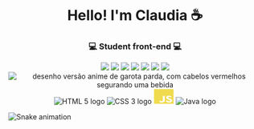 <div align="center">
  <h1> Hello! I'm Claudia ☕ </h1> 
  <h3> 💻 Student front-end 💻 </h3> 
</div> 

<div align="center"> 
  <a href="https://www.instagram.com/claudiadejesusdantascar/" target="_blank">
  <img src="https://img.shields.io/badge/-Instagram-%23E4405F?style=for-the-badge&logo=instagram&logoColor=white" target="_blank"></a>
  
  <a href="https://www.facebook.com/claudiadejesusdantas" target="_blank">
  <img src="https://img.shields.io/badge/Facebook-1877F2?style=for-the-badge&logo=facebook&logoColor=white" target="_blank"></a> 
 	
  <a href="https://www.twitch.tv/hashtagclaubr" target="_blank">
  <img src="https://img.shields.io/badge/Twitch-9146FF?style=for-the-badge&logo=twitch&logoColor=white" target="_blank"></a>
 
  <a href = "mailto:claudiadejesusdantas@gmail.com">
  <img src="https://img.shields.io/badge/-Gmail-%23333?style=for-the-badge&logo=gmail&logoColor=white" target="_blank"></a>
 
  <a href="https://www.linkedin.com/in/claudiadejesusdantas" target="_blank">
  <img src="https://img.shields.io/badge/-LinkedIn-%230077B5?style=for-the-badge&logo=linkedin&logoColor=white" target="_blank"></a> 

  <a href="https://codepen.io/claudiadejesusdantascar" target="_blank">
  <img src="https://img.shields.io/badge/Codepen-000000?style=for-the-badge&logo=codepen&logoColor=white" target="_blank"></a> 

  <a href="https://twitter.com/claudiadjdantas" target="_blank">
  <img src="https://img.shields.io/badge/Twitter-1DA1F2?style=for-the-badge&logo=twitter&logoColor=white" target="_blank"></a> 
 	 
</div>


<div align="center">
  <img alt="desenho versão anime de garota parda, com cabelos vermelhos segurando uma bebida"  
  src="https://picrew.me/shareImg/org/202210/338224_tbAJPBs2.png"> 
</div> 


<div align="center">

<img alt="HTML 5 logo" height="30" width="40" src="https://cdn.jsdelivr.net/gh/devicons/devicon/icons/html5/html5-original.svg">
<img alt="CSS 3 logo" height="30" width="40" src="https://cdn.jsdelivr.net/gh/devicons/devicon/icons/css3/css3-original.svg">
<img alt="Javascript logo" height="30" width="40" src="https://raw.githubusercontent.com/devicons/devicon/master/icons/javascript/javascript-plain.svg">
<img alt="Java logo" height="30" width="40" src="https://cdn.jsdelivr.net/gh/devicons/devicon/icons/java/java-plain.svg">

</div>

![Snake animation](https://github.com/claudiadejesusdantas/claudiadejesusdantas/blob/output/github-contribution-grid-snake.svg)

